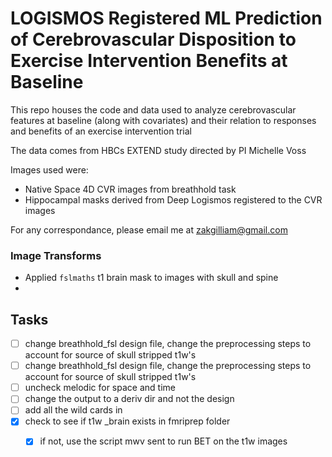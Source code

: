 # LOGISMOS Registered ML Prediction of Cerebrovascular Disposition to Exercise Intervention Benefits at Baseline

This repo houses the code and data used to analyze cerebrovascular features at baseline (along with covariates) and their relation to responses and benefits of an exercise intervention trial

The data comes from HBCs EXTEND study directed by PI Michelle Voss

Images used were: 
- Native Space 4D CVR images from breathhold task
- Hippocampal masks derived from Deep Logismos registered to the CVR images

For any correspondance, please email me at zakgilliam@gmail.com

### Image Transforms
- Applied `fslmaths` t1 brain mask to images with skull and spine
- 


## Tasks
- [ ] change breathhold_fsl design file, change the preprocessing steps to account for source of skull stripped t1w's
- [ ] change breathhold_fsl design file, change the preprocessing steps to account for source of skull stripped t1w's
- [ ] uncheck melodic for space and time
- [ ] change the output to a deriv dir and not the design
- [ ] add all the wild cards in
- [x] check to see if t1w _brain exists in fmriprep folder
    - [x] if not, use the script mwv sent to run BET on the t1w images 

